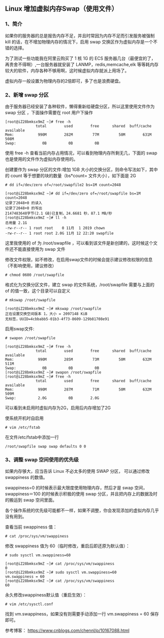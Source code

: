 ## Linux 增加虚拟内存Swap（使用文件）
### 1、简介
如果你的服务器的总是报告内存不足，并且时常因为内存不足而引发服务被强制 kill 的话，在不增加物理内存的情况下，启用 swap 交换区作为虚拟内存是一个不错的选择。　　　　

为了测试一些功能我在阿里云购买了 1 核 1G 的 ECS 服务器几台（最便宜的了，再贵舍不得啊）,一台服务器就安装了 LANMP，redis,memcache,elk 等等耗内存较大的软件，内存各种不够用啊，这时候虚拟内存就派上用场了。

虚拟内存一般设置为物理内存的2倍即可，多了也是浪费硬盘。

### 2、新增 swap 分区
由于服务器已经安装了各种软件，懒得重新给硬盘分区，所以这里使用文件作为 swap 分区 ，下面操作需要在 root 用户下操作
```
[root@iZ28bmksx9mZ ~]# free -h
              total        used        free      shared  buff/cache   available
Mem:           990M        282M         77M         50M        631M        508M
Swap:            0B          0B          0B
```

使用 free -h 查看当前内存占用情况，可以看到物理内存所剩无几，下面的 swap 也是使用的文件作为虚拟内存使用的。


创建要作为 swap 分区的文件:增加 1GB 大小的交换分区，则命令写法如下，其中的 count 等于想要的块的数量（bs*count= 文件大小），如下面是 2G
```
# dd if=/dev/zero of=/root/swapfile2 bs=1M count=2048
```

```
[root@iZ28bmksx9mZ ~]# dd if=/dev/zero of=/root/swapfile bs=1M count=2048
记录了2048+0 的读入
记录了2048+0 的写出
2147483648字节(2.1 GB)已复制，24.6681 秒，87.1 MB/秒
[root@iZ28bmksx9mZ ~]# ll -h
总用量 2.1G
-rw-r--r-- 1 root root    0 11月  1 2019 chown
-rw-r--r-- 1 root root 2.0G 11月 12 22:20 swapfile
```

这里我使用的 of 为 /root/swapfile ，可以看到该文件是新创建的，这时候这个文件还不能直接使用为 swap 文件

修改文件权限，如不修改，在启用swap文件的时候会提示建议修改权限的信息（不影响使用，建议修改）
```
# chmod 0600 /root/swapfile
```

格式化为交换分区文件，建立 swap 的文件系统，/root/swapfile 需要与上面的 of 的值一致，这个目录可以自定义
```
# mkswap /root/swapfile
```
```
[root@iZ28bmksx9mZ ~]# mkswap /root/swapfile
正在设置交换空间版本 1，大小 = 2097148 KiB
无标签，UUID=4cbbabb5-01b3-4f73-8609-129b81708e91
```

启用swap文件:
```
# swapon /root/swapfile
```
```
[root@iZ28bmksx9mZ ~]# free -h
              total        used        free      shared  buff/cache   available
Mem:           990M        285M         73M         50M        632M        511M
Swap:            0B          0B          0B
[root@iZ28bmksx9mZ ~]# swapon /root/swapfile
[root@iZ28bmksx9mZ ~]# free -h
              total        used        free      shared  buff/cache   available
Mem:           990M        287M         71M         50M        632M        509M
Swap:          2.0G          0B        2.0G
```

可以看到未启用时虚拟内存为2G，启用后内存增加了2G

使系统开机时自启用
```
# vim /etc/fstab
```

在文件/etc/fstab中添加一行
```
/root/swapfile swap swap defaults 0 0
```

### 3、调整 swap 空间使用的优先级
如果内存够大，应当告诉 Linux 不必太多的使用 SWAP 分区， 可以通过修改 swappiness 的数值。

swappiness=0 的时候表示最大限度使用物理内存，然后才是 swap 空间，swappiness＝100 的时候表示积极的使用 swap 分区，并且把内存上的数据及时的搬运到 swap 空间里面。

各个操作系统的优先级可能都不一样，如果不调整，你会发现添加的虚拟内存几乎没有用到。

查看当前 swappiness 值：
```
# cat /proc/sys/vm/swappiness
```

修改 swappiness 值为 60（临时修改，重启后即还原为默认值）：
```
# sudo sysctl vm.swappiness=60
```
```
[root@iZ28bmksx9mZ ~]# cat /proc/sys/vm/swappiness
0
[root@iZ28bmksx9mZ ~]# sudo sysctl vm.swappiness=60
vm.swappiness = 60
[root@iZ28bmksx9mZ ~]# cat /proc/sys/vm/swappiness
60
```

永久修改swappiness默认值（重启生效）：
```
# vim /etc/sysctl.conf
```
找到 vm.swappiness，如果没有则需要手动添加一行 vm.swappiness = 60 保存即可。


参考博客：
https://www.cnblogs.com/chennl/p/10167088.html